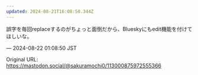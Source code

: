```yaml
---
updated: 2024-08-21T16:08:50.344Z
---
```


<p>誤字を毎回replaceするのがちょっと面倒だから、Blueskyにもedit機能を付けてほしいな。</p>

&mdash; 2024-08-22 01:08:50 JST

Original URL: https://mastodon.social/@sakuramochi0/113000875972555366
